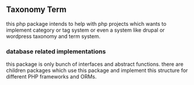 ## Taxonomy Term
this php package intends to help with php projects which wants to implement
category or tag system or even a system like drupal or wordpress taxonomy and term system.

### database related implementations
this package is only bunch of interfaces and abstract functions.
there are children packages which use this package and implement this structure for different PHP frameworks and ORMs.